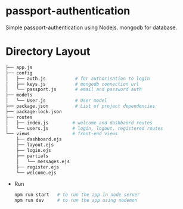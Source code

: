 # passport-authentication
Simple passport-authentication using Nodejs.
mongodb for database.

# Directory Layout
```bash                         
├── app.js
├── config
│   ├── auth.js           # for authorisation to login
│   ├── keys.js           # mongodb connection url
│   └── passport.js       # email and password auth
├── models
│   └── User.js           # User model
├── package.json          # List of project dependencies
├── package-lock.json
├── routes
│   ├── index.js         # welcome and dashbaord routes
│   └── users.js         # login, logout, registered routes
└── views                # front-end views
    ├── dashboard.ejs    
    ├── layout.ejs
    ├── login.ejs
    ├── partials
    │   └── messages.ejs
    ├── register.ejs
    └── welcome.ejs
```
* Run
    ```bash
    npm run start   # to run the app in node server
    npm run dev     # to run the app using nodemon

